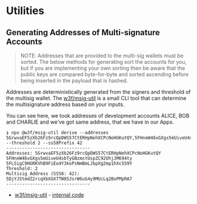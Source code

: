 # Utilities

## Generating Addresses of Multi-signature Accounts

> NOTE: Addresses that are provided to the multi-sig wallets must be sorted. The below methods for generating sort the accounts for you, but if you are implementing your own sorting then be aware that the public keys are compared byte-for-byte and sorted ascending before being inserted in the payload that is hashed.

Addresses are deterministically generated from the signers and threshold of the multisig wallet. The [w3f/msig-util](https://www.npmjs.com/package/@w3f/msig-util) is a small CLI tool that can determine the multisignature address based on your inputs.

You can see here, we took addresses of development accounts ALICE, BOB and CHARLIE and we've got same address, that we have in our Apps.

```text
❯ npx @w3f/msig-util derive --addresses 5GrwvaEF5zXb26Fz9rcQpDWS57CtERHpNehXCPcNoHGKutQY,5FHneW46xGXgs5mUiveU4sbTyGBzmstUspZC92UhjJM694ty,5FLSigC9HGRKVhB9FiEo4Y3koPsNmBmLJbpXg2mp1hXcS59Y --threshold 2 --ss58Prefix 42
--------------------------------
Addresses: 5GrwvaEF5zXb26Fz9rcQpDWS57CtERHpNehXCPcNoHGKutQY 5FHneW46xGXgs5mUiveU4sbTyGBzmstUspZC92UhjJM694ty 5FLSigC9HGRKVhB9FiEo4Y3koPsNmBmLJbpXg2mp1hXcS59Y
Threshold: 2
Multisig Address (SS58: 42): 5DjYJStmdZ2rcqXbXGX7TW85JsrW6uG4y9MUcLq2BoPMpRA7
--------------------------------
```

* [w3f/msig-util](https://www.npmjs.com/package/@w3f/msig-util) - [internal code](https://github.com/lsaether/msig-util/blob/master/src/actions/deriveAddress.ts)

